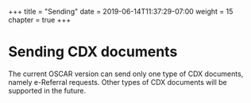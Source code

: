 
+++
title = "Sending"
date =  2019-06-14T11:37:29-07:00
weight = 15
chapter = true
+++


# Sending CDX documents

The current OSCAR version can send only one type of CDX documents, namely e-Referral requests. Other types of CDX documents will be supported in the future.
